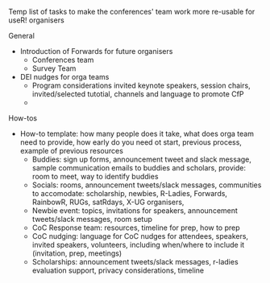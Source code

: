 Temp list of tasks to make the conferences' team work more re-usable for useR! organisers

General
- Introduction of Forwards for future organisers
  - Conferences team 
  - Survey Team
- DEI nudges for orga teams
  - Program considerations invited keynote speakers, session chairs, invited/selected tutotial, channels and language to promote CfP
  - 

How-tos
- How-to template: how many people does it take, what does orga team need to provide, how early do you need ot start, previous process, example of previous resources
  - Buddies: sign up forms, announcement tweet and slack message, sample communication emails to buddies and scholars, provide: room to meet, way to identify buddies
  - Socials: rooms, announcement tweets/slack messages, communities to accomodate: scholarship, newbies, R-Ladies, Forwards, RainbowR, RUGs, satRdays, X-UG organisers, 
  - Newbie event: topics, invitations for speakers, announcement tweets/slack messages, room setup
  - CoC Response team: resources, timeline for prep, how to prep
  - CoC nudging: language for CoC nudges for attendees, speakers, invited speakers, volunteers, including when/where to include it (invitation, prep, meetings)
  - Scholarships: announcement tweets/slack messages, r-ladies evaluation support, privacy considerations, timeline
